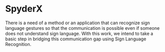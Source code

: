 # SpyderX
There is a need of a method or an application that can recognize sign language gestures so that the communication is possible even if someone does not understand sign language. With this work, we intend to take a basic step in bridging this communication gap using Sign Language Recognition.
